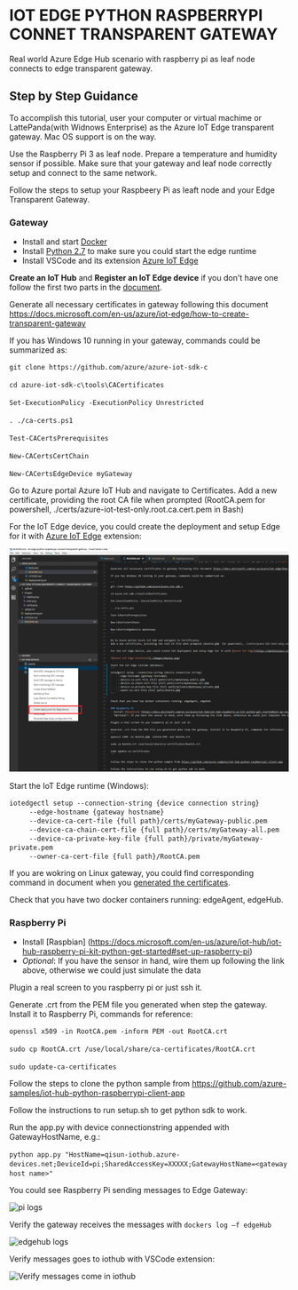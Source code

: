 # IOT EDGE PYTHON RASPBERRYPI CONNET TRANSPARENT GATEWAY

Real world Azure Edge Hub scenario with raspberry pi as leaf node connects to edge transparent gateway.

## Step by Step Guidance

To accomplish this tutorial, user your computer or virtual machime or LattePanda(with Widnows Enterprise) as the Azure IoT Edge transparent gateway.
Mac OS support is on the way.

Use the Raspberry Pi 3 as leaf node. Prepare a temperature and humidity sensor if possible.
Make sure that your gateway and leaf node correctly setup and connect to the same network.

Follow the steps to setup your Raspbeery Pi as leaft node and your Edge Transparent Gateway.

### Gateway

- Install and start [Docker](https://www.docker.com/)
- Install [Python 2.7](https://www.python.org/downloads/) to make sure you could start the edge runtime
- Install VSCode and its extension [Azure IoT Edge](https://marketplace.visualstudio.com/items?itemName=vsciot-vscode.azure-iot-edge)

**Create an IoT Hub** and **Register an IoT Edge device** if you don't have one follow the first two parts in the [document](https://docs.microsoft.com/en-us/azure/iot-edge/tutorial-simulate-device-windows).

Generate all necessary certificates in gateway following this document https://docs.microsoft.com/en-us/azure/iot-edge/how-to-create-transparent-gateway  

If you has Windows 10 running in your gateway, commands could be summarized as:

```
git clone https://github.com/azure/azure-iot-sdk-c 
 
cd azure-iot-sdk-c\tools\CACertificates

Set-ExecutionPolicy -ExecutionPolicy Unrestricted

. ./ca-certs.ps1 
 
Test-CACertsPrerequisites 
 
New-CACertsCertChain 
 
New-CACertsEdgeDevice myGateway
```

Go to Azure portal Azure IoT Hub and navigate to Certificates.
Add a new certificate, providing the root CA file when prompted (RootCA.pem  for powershell, ./certs/azure-iot-test-only.root.ca.cert.pem in Bash) 

For the IoT Edge device, you could create the deployment and setup Edge for it with [Azure IoT Edge](https://marketplace.visualstudio.com/items?itemName=vsciot-vscode.azure-iot-edge) extension:

![Azure IoT Edge Extension](./images/deploy.png)

Start the IoT Edge runtime (Windows):
```
iotedgectl setup --connection-string {device connection string}
     --edge-hostname {gateway hostname}
     --device-ca-cert-file {full path}/certs/myGateway-public.pem
     --device-ca-chain-cert-file {full path}/certs/myGateway-all.pem
     --device-ca-private-key-file {full path}/private/myGateway-private.pem
     --owner-ca-cert-file {full path}/RootCA.pem
```
If you are wokring on Linux gateway, you could find corresponding command in document when you [generated the certificates](https://docs.microsoft.com/en-us/azure/iot-edge/how-to-create-transparent-gateway).

Check that you have two docker containers running: edgeAgent, edgeHub.

### Raspberry Pi
- Install [Raspbian] (https://docs.microsoft.com/en-us/azure/iot-hub/iot-hub-raspberry-pi-kit-python-get-started#set-up-raspberry-pi)
- *Optional*: If you have the sensor in hand, wire them up following the link above, otherwise we could just simulate the data

Plugin a real screen to you raspberry pi or just ssh it.

Generate .crt from the PEM file you generated when step the gateway. Install it to Raspberry Pi, commands for reference:
```
openssl x509 -in RootCA.pem -inform PEM -out RootCA.crt 
 
sudo cp RootCA.crt /use/local/share/ca-certificates/RootCA.crt 
 
sudo update-ca-certificates 
```

Follow the steps to clone the python sample from https://github.com/azure-samples/iot-hub-python-raspberrypi-client-app 

Follow the instructions to run setup.sh to get python sdk to work.
 
Run the app.py with device connectionstring appended with GatewayHostName, e.g.:

```python app.py "HostName=qisun-iothub.azure-devices.net;DeviceId=pi;SharedAccessKey=XXXXX;GatewayHostName=<gateway host name>"```

You could see Raspberry Pi sending messages to Edge Gateway:

![pi logs](./images/pi.png)

Verify the gateway receives the messages with ```dockers log –f edgeHub```

![edgehub logs](./images/hublogs.png)

Verify messages goes to iothub with VSCode extension:

![Verify messages come in iothub](./images/verify.png)

